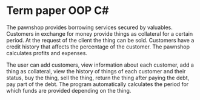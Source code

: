 # Term paper OOP C#

The pawnshop provides borrowing services secured by valuables. Customers in exchange for money provide things as collateral for a certain period. At the request of the client the thing can be sold. Customers have a credit history that affects the percentage of the customer. The pawnshop calculates profits and expenses.

The user can add customers, view information about each customer, add a thing as collateral, view the history of things of each customer and their status, buy the thing, sell the thing, return the thing after paying the debt, pay part of the debt. The program automatically calculates the period for which funds are provided depending on the thing.

